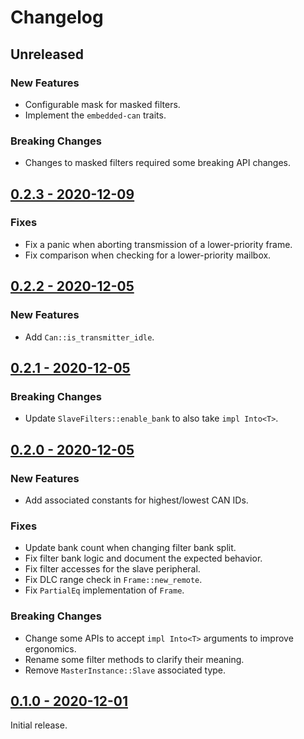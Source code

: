 # Changelog

## Unreleased

### New Features

* Configurable mask for masked filters.
* Implement the `embedded-can` traits.

### Breaking Changes

* Changes to masked filters required some breaking API changes.

## [0.2.3 - 2020-12-09](https://github.com/jonas-schievink/bxcan/releases/tag/v0.2.3)

### Fixes

* Fix a panic when aborting transmission of a lower-priority frame.
* Fix comparison when checking for a lower-priority mailbox.

## [0.2.2 - 2020-12-05](https://github.com/jonas-schievink/bxcan/releases/tag/v0.2.2)

### New Features

* Add `Can::is_transmitter_idle`.

## [0.2.1 - 2020-12-05](https://github.com/jonas-schievink/bxcan/releases/tag/v0.2.1)

### Breaking Changes

* Update `SlaveFilters::enable_bank` to also take `impl Into<T>`.

## [0.2.0 - 2020-12-05](https://github.com/jonas-schievink/bxcan/releases/tag/v0.2.0)

### New Features

* Add associated constants for highest/lowest CAN IDs.

### Fixes

* Update bank count when changing filter bank split.
* Fix filter bank logic and document the expected behavior.
* Fix filter accesses for the slave peripheral.
* Fix DLC range check in `Frame::new_remote`.
* Fix `PartialEq` implementation of `Frame`.

### Breaking Changes

* Change some APIs to accept `impl Into<T>` arguments to improve ergonomics.
* Rename some filter methods to clarify their meaning.
* Remove `MasterInstance::Slave` associated type.

## [0.1.0 - 2020-12-01](https://github.com/jonas-schievink/bxcan/releases/tag/v0.1.0)

Initial release.
